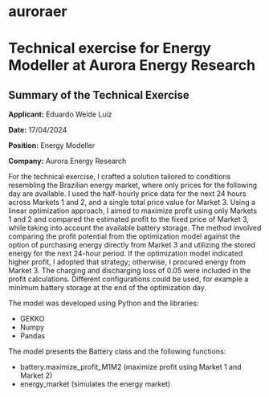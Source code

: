 # auroraer
# Technical exercise for Energy Modeller at Aurora Energy Research

## Summary of the Technical Exercise

**Applicant:** Eduardo Weide Luiz

**Date:** 17/04/2024

**Position:** Energy Modeller

**Company:** Aurora Energy Research


For the technical exercise, I crafted a solution tailored to conditions resembling the Brazilian energy market, where only prices for the following day are available. I used the half-hourly price data for the next 24 hours across Markets 1 and 2, and a single total price value for Market 3. Using a linear optimization approach, I aimed to maximize profit using only Markets 1 and 2 and compared the estimated profit to the fixed price of Market 3, while taking into account the available battery storage. The method involved comparing the profit potential from the optimization model against the option of purchasing energy directly from Market 3 and utilizing the stored energy for the next 24-hour period. If the optimization model indicated higher profit, I adopted that strategy; otherwise, I procured energy from Market 3. The charging and discharging loss of 0.05 were included in the profit calculations. Different configurations could be used, for example a minimum battery storage at the end of the optimization day.

The model was developed using Python and the libraries: 

-	GEKKO
-	Numpy
-	Pandas

The model presents the Battery class and the following functions:

- battery.maximize_profit_M1M2 (maximize profit using Market 1 and Market 2)
- energy_market (simulates the energy market)
